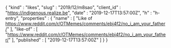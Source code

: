 {
  "kind" : "likes",
  "slug" : "2019/12/m8sao",
  "client_id" : "https://indigenous.realize.be",
  "date" : "2019-12-17T13:57:00Z",
  "h" : "h-entry",
  "properties" : {
    "name" : [ "Like of https://www.reddit.com/r/OTMemes/comments/ebj4f2/no_i_am_your_father/" ],
    "like-of" : [ "https://www.reddit.com/r/OTMemes/comments/ebj4f2/no_i_am_your_father/" ],
    "published" : [ "2019-12-17T13:57:00Z" ]
  }
}
